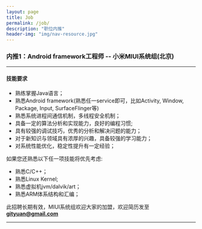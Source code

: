 ```yaml
---
layout: page
title: Job
permalink: /job/
description: "职位内推"
header-img: "img/nav-resource.jpg"
---
```



### 内推1：Android framework工程师 -- 小米MIUI系统组(北京)

---

#### 技能要求

- 熟练掌握Java语言；
- 熟悉Android framework(熟悉任一service即可，比如Activity, Window, Package, Input, SurfaceFlinger等)
- 熟悉系统进程间通信机制，多线程安全机制；
- 具备一定的算法分析和实现能力，良好的编程习惯;
- 具有较强的调试技巧，优秀的分析和解决问题的能力；
- 对于新知识与领域具有浓厚的兴趣，具备较强的学习能力；
- 对系统性能优化，稳定性提升有一定经验；


如果您还熟悉以下任一项技能将优先考虑:

- 熟悉C/C++；
- 熟悉Linux Kernel; 
- 熟悉虚拟机jvm/dalvik/art；
- 熟悉ARM体系结构和汇编；


此招聘长期有效，MIUI系统组欢迎大家的加盟，欢迎简历发至**gityuan@gmail.com**

---
